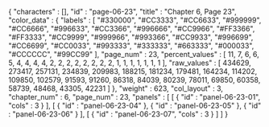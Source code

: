 {
  "characters" : [],
  "id" : "page-06-23",
  "title" : "Chapter 6, Page 23",
  "color_data" : {
    "labels" : [
      "#330000",
      "#CC3333",
      "#CC6633",
      "#999999",
      "#CC6666",
      "#996633",
      "#CC3366",
      "#996666",
      "#CC9966",
      "#FF3366",
      "#FF3333",
      "#CC9999",
      "#999966",
      "#993366",
      "#CC9933",
      "#996699",
      "#CC6699",
      "#CC0033",
      "#993333",
      "#333333",
      "#663333",
      "#000033",
      "#CCCCCC",
      "#99CC99"
    ],
    "page_num" : 23,
    "percent_values" : [
      11,
      7,
      6,
      6,
      5,
      4,
      4,
      4,
      4,
      2,
      2,
      2,
      2,
      2,
      2,
      2,
      2,
      1,
      1,
      1,
      1,
      1,
      1,
      1
    ],
    "raw_values" : [
      434629,
      273417,
      257131,
      234839,
      209983,
      188215,
      181234,
      179481,
      164234,
      114202,
      109850,
      102579,
      91593,
      91260,
      86318,
      84039,
      80239,
      78011,
      69850,
      60358,
      58739,
      48468,
      43305,
      42231
    ]
  },
  "weight" : 623,
  "col_layout" : 3,
  "chapter_num" : 6,
  "page_num" : 23,
  "panels" : [
    [
      {
        "id" : "panel-06-23-01",
        "cols" : 3
      }
    ],
    [
      {
        "id" : "panel-06-23-04"
      },
      {
        "id" : "panel-06-23-05"
      },
      {
        "id" : "panel-06-23-06"
      }
    ],
    [
      {
        "id" : "panel-06-23-07",
        "cols" : 3
      }
    ]
  ]
}
